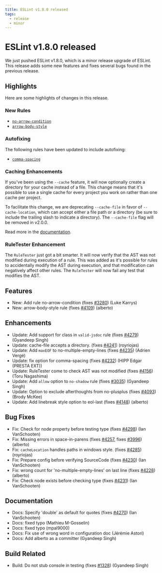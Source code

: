 ```yaml
---
title: ESLint v1.8.0 released
tags:
  - release
  - minor
---
```

# ESLint v1.8.0 released

We just pushed ESLint v1.8.0, which is a minor release upgrade of ESLint. This release adds some new features and fixes several bugs found in the previous release.

## Highlights

Here are some highlights of changes in this release.

### New Rules

* [`no-arrow-condition`](https://eslint.org/docs/rules/no-arrow-condition)
* [`arrow-body-style`](https://eslint.org/docs/rules/arrow-body-style)

### Autofixing

The following rules have been updated to include autofixing:

* [`comma-spacing`](https://eslint.org/docs/rules/comma-spacing)

### Caching Enhancements

If you've been using the `--cache` feature, it will now optionally create a directory for your cache instead of a file. This change means that it's possible to use a single cache for every project you work on rather than one cache per project.

To facilitate this change, we are deprecating `--cache-file` in favor of `--cache-location`, which can accept either a file path or a directory (be sure to include the trailing slash to indicate a directory). The `--cache-file` flag will be removed in v2.0.0.

Read more in the [documentation](https://eslint.org/docs/user-guide/command-line-interface#caching).

### RuleTester Enhancement

The `RuleTester` just got a bit smarter. It will now verify that the AST was not modified during execution of a rule. This was added as it's possible for rules to accidentally modify the AST during execution, and that modification can negatively affect other rules. The `RuleTester` will now fail any test that modifies the AST.


## Features


* New: Add rule no-arrow-condition (fixes [#3280](https://github.com/eslint/eslint/issues/3280)) (Luke Karrys)
* New: arrow-body-style rule (fixes [#4109](https://github.com/eslint/eslint/issues/4109)) (alberto)




## Enhancements


* Update: Add support for class in `valid-jsdoc` rule (fixes [#4279](https://github.com/eslint/eslint/issues/4279)) (Gyandeep Singh)
* Update: cache-file accepts a directory. (fixes [#4241](https://github.com/eslint/eslint/issues/4241)) (royriojas)
* Update: Add `maxEOF` to no-multiple-empty-lines (fixes [#4235](https://github.com/eslint/eslint/issues/4235)) (Adrien Vergé)
* Update: fix option for comma-spacing (fixes [#4232](https://github.com/eslint/eslint/issues/4232)) (HIPP Edgar (PRESTA EXT))
* Update: RuleTester come to check AST was not modified (fixes [#4156](https://github.com/eslint/eslint/issues/4156)) (Toru Nagashima)
* Update: Add `allow` option to `no-shadow` rule (fixes [#3035](https://github.com/eslint/eslint/issues/3035)) (Gyandeep Singh)
* Update: Option to exclude afterthoughts from no-plusplus (fixes [#4093](https://github.com/eslint/eslint/issues/4093)) (Brody McKee)
* Update: Add linebreak style option to eol-last (fixes [#4148](https://github.com/eslint/eslint/issues/4148)) (alberto)




## Bug Fixes


* Fix: Check for node property before testing type (fixes [#4298](https://github.com/eslint/eslint/issues/4298)) (Ian VanSchooten)
* Fix: Missing errors in space-in-parens (fixes [#4257](https://github.com/eslint/eslint/issues/4257), fixes [#3996](https://github.com/eslint/eslint/issues/3996)) (alberto)
* Fix: `cacheLocation` handles paths in windows style. (fixes [#4285](https://github.com/eslint/eslint/issues/4285)) (royriojas)
* Fix: Prepare config before verifying SourceCode (fixes [#4230](https://github.com/eslint/eslint/issues/4230)) (Ian VanSchooten)
* Fix: wrong count for 'no-multiple-empty-lines' on last line (fixes [#4228](https://github.com/eslint/eslint/issues/4228)) (alberto)
* Fix: Check node exists before checking type (fixes [#4231](https://github.com/eslint/eslint/issues/4231)) (Ian VanSchooten)




## Documentation


* Docs: Specify 'double' as default for quotes (fixes [#4270](https://github.com/eslint/eslint/issues/4270)) (Ian VanSchooten)
* Docs: fixed typo (Mathieu M-Gosselin)
* Docs: fixed typo (mpal9000)
* Docs: Fix use of wrong word in configuration doc (Jérémie Astori)
* Docs: Add alberto as a committer (Gyandeep Singh)






## Build Related


* Build: Do not stub console in testing (fixes [#1328](https://github.com/eslint/eslint/issues/1328)) (Gyandeep Singh)
